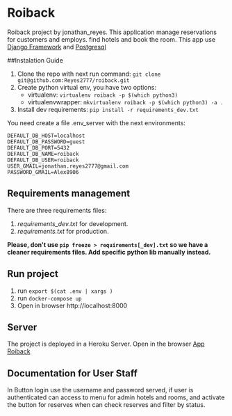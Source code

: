 # Roiback

Roiback project by jonathan_reyes. This application manage reservations for customers and employs. find hotels and book the room. This app use [Django Framework](https://www.djangoproject.com/) and [Postgresql](https://www.postgresql.org/)

##Instalation Guide

1. Clone the repo with next run command:
    `git clone git@github.com:Reyes2777/roiback.git`
2. Create python virtual env, you have two options:
   - virtualenv: `virtualenv roiback -p $(which python3)`
   - virtualenvwrapper: `mkvirtualenv roiback -p $(which python3) -a .`
3. Install dev requirements: `pip install -r requirements_dev.txt`

You need create a file .env_server with the next environments:

    DEFAULT_DB_HOST=localhost
    DEFAULT_DB_PASSWORD=guest
    DEFAULT_DB_PORT=5432
    DEFAULT_DB_NAME=roiback
    DEFAULT_DB_USER=roiback
    USER_GMAIL=jonathan.reyes2777@gmail.com
    PASSWORD_GMAIL=Alex8906

## Requirements management


There are three requirements files:

1. *requirements_dev.txt* for development.
2. *requirements.txt* for production.

**Please, don't use `pip freeze > requirements[_dev].txt` so we have a cleaner requirements files. Add specific python lib manually instead.**

## Run project

1. run `export $(cat .env | xargs )`
2. run `docker-compose up`
3. Open in browser http://localhost:8000

## Server

The project is deployed in a Heroku Server. Open in the browser [App Roiback](https://roiback-test-jonathan.herokuapp.com/)

## Documentation for User Staff

In Button login use the username and password served, if user is authenticated can access to menu for admin hotels and rooms, and activate the button for reserves when can check reserves and filter by status.
